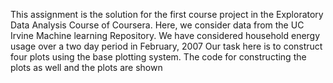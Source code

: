 This assignment is the solution for the  first course project in the Exploratory Data Analysis Course of Coursera.
Here, we consider data from the UC Irvine Machine learning Repository. We have considered household energy usage over a two day period in February, 2007
Our task here is to construct four plots using the base plotting system.
The code for constructing the plots as well and the plots are shown